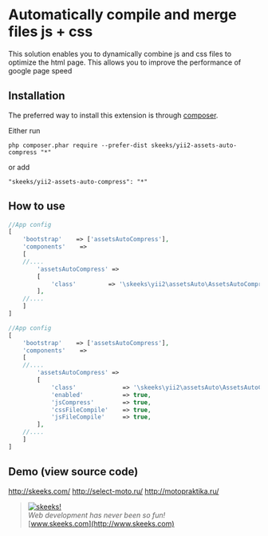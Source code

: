 Automatically compile and merge files js + css
===================================

This solution enables you to dynamically combine js and css files to optimize the html page.
This allows you to improve the performance of google page speed

Installation
------------

The preferred way to install this extension is through [composer](http://getcomposer.org/download/).

Either run

```
php composer.phar require --prefer-dist skeeks/yii2-assets-auto-compress "*"
```

or add

```
"skeeks/yii2-assets-auto-compress": "*"
```


How to use
----------

```php
//App config
[
    'bootstrap'    => ['assetsAutoCompress'],
    'components'    =>
    [
    //....
        'assetsAutoCompress' =>
        [
            'class'         => '\skeeks\yii2\assetsAuto\AssetsAutoCompressComponent',
        ],
    //....
    ]
]

```



```php
//App config
[
    'bootstrap'    => ['assetsAutoCompress'],
    'components'    =>
    [
    //....
        'assetsAutoCompress' =>
        [
            'class'             => '\skeeks\yii2\assetsAuto\AssetsAutoCompressComponent',
            'enabled'           => true,
            'jsCompress'        => true,
            'cssFileCompile'    => true,
            'jsFileCompile'     => true,
        ],
    //....
    ]
]

```


Demo (view source code)
----------
http://skeeks.com/
http://select-moto.ru/
http://motopraktika.ru/




> [![skeeks!](https://gravatar.com/userimage/74431132/13d04d83218593564422770b616e5622.jpg)](http://www.skeeks.com)  
<i>Web development has never been so fun!</i>  
[www.skeeks.com](http://www.skeeks.com)
